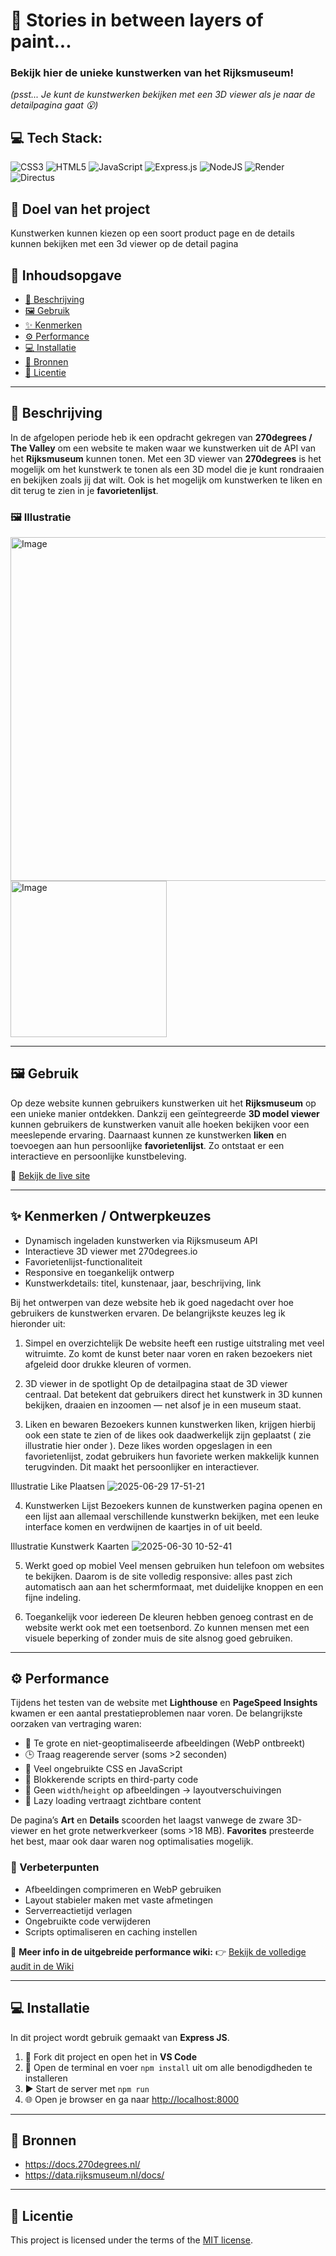 # 🎨 Stories in between layers of paint...

### Bekijk hier de unieke kunstwerken van het Rijksmuseum! <br>

*(psst... Je kunt de kunstwerken bekijken met een 3D viewer als je naar de detailpagina gaat 😮)*

## 💻 Tech Stack:

![CSS3](https://img.shields.io/badge/css3-%231572B6.svg?style=for-the-badge\&logo=css3\&logoColor=white)
![HTML5](https://img.shields.io/badge/html5-%23E34F26.svg?style=for-the-badge\&logo=html5\&logoColor=white)
![JavaScript](https://img.shields.io/badge/javascript-%23323330.svg?style=for-the-badge\&logo=javascript\&logoColor=%23F7DF1E)
![Express.js](https://img.shields.io/badge/express.js-%23404d59.svg?style=for-the-badge\&logo=express\&logoColor=%2361DAFB)
![NodeJS](https://img.shields.io/badge/node.js-6DA55F?style=for-the-badge\&logo=node.js\&logoColor=white)
![Render](https://img.shields.io/badge/Render-%46E3B7.svg?style=for-the-badge\&logo=render\&logoColor=white)
![Directus](https://img.shields.io/badge/directus-%2364f.svg?style=for-the-badge\&logo=directus\&logoColor=white)

## 🎯 Doel van het project

Kunstwerken kunnen kiezen op een soort product page en de details kunnen bekijken met een 3d viewer op de detail pagina

## 📑 Inhoudsopgave

* [📖 Beschrijving](#beschrijving)
* [🖼️ Gebruik](#gebruik)
* [✨ Kenmerken](#kenmerken)
* [⚙️ Performance](#performance)
* [💻 Installatie](#installatie)
* [🔗 Bronnen](#bronnen)
* [📄 Licentie](#licentie)

---

## 📖 Beschrijving

In de afgelopen periode heb ik een opdracht gekregen van **270degrees / The Valley** om een website te maken waar we kunstwerken uit de API van het **Rijksmuseum** kunnen tonen.
Met een 3D viewer van **270degrees** is het mogelijk om het kunstwerk te tonen als een 3D model die je kunt rondraaien en bekijken zoals jij dat wilt.
Ook is het mogelijk om kunstwerken te liken en dit terug te zien in je **favorietenlijst**.

### 🖼️ Illustratie

<img width="550" alt="Image" src="https://github.com/user-attachments/assets/62717bd7-2b07-443d-bafc-35f00f1c8711"/>

<img width="250" alt="Image" src="https://github.com/user-attachments/assets/26842453-ec4c-4fbe-ae85-94290a011ce5"/>

---

## 🖼️ Gebruik

Op deze website kunnen gebruikers kunstwerken uit het **Rijksmuseum** op een unieke manier ontdekken. Dankzij een geïntegreerde **3D model viewer** kunnen gebruikers de kunstwerken vanuit alle hoeken bekijken voor een meeslepende ervaring.
Daarnaast kunnen ze kunstwerken **liken** en toevoegen aan hun persoonlijke **favorietenlijst**. Zo ontstaat er een interactieve en persoonlijke kunstbeleving.

🔗 [Bekijk de live site](https://artwork-270projects.onrender.com)

---

## ✨ Kenmerken / Ontwerpkeuzes

* Dynamisch ingeladen kunstwerken via Rijksmuseum API
* Interactieve 3D viewer met 270degrees.io
* Favorietenlijst-functionaliteit
* Responsive en toegankelijk ontwerp
* Kunstwerkdetails: titel, kunstenaar, jaar, beschrijving, link

Bij het ontwerpen van deze website heb ik goed nagedacht over hoe gebruikers de kunstwerken ervaren. De belangrijkste keuzes leg ik hieronder uit:

1. Simpel en overzichtelijk
De website heeft een rustige uitstraling met veel witruimte. Zo komt de kunst beter naar voren en raken bezoekers niet afgeleid door drukke kleuren of vormen.

2. 3D viewer in de spotlight
Op de detailpagina staat de 3D viewer centraal. Dat betekent dat gebruikers direct het kunstwerk in 3D kunnen bekijken, draaien en inzoomen — net alsof je in een museum staat.

3. Liken en bewaren
Bezoekers kunnen kunstwerken liken, krijgen hierbij ook een state te zien of de likes ook daadwerkelijk zijn geplaatst ( zie illustratie hier onder ). Deze likes worden opgeslagen in een favorietenlijst, zodat gebruikers hun favoriete werken makkelijk kunnen terugvinden. Dit maakt het persoonlijker en interactiever.

Illustratie Like Plaatsen
![2025-06-29 17-51-21](https://github.com/user-attachments/assets/4e1eaae9-425c-4c38-b9f8-376aaf8ad109)

4. Kunstwerken Lijst
Bezoekers kunnen de kunstwerken pagina openen en een lijst aan allemaal verschillende kunstwerkn bekijken, met een leuke interface komen en verdwijnen de kaartjes in of uit beeld.

Illustratie Kunstwerk Kaarten
![2025-06-30 10-52-41](https://github.com/user-attachments/assets/500f778b-5e5d-474d-a361-ace2ec7f3900)

5. Werkt goed op mobiel
Veel mensen gebruiken hun telefoon om websites te bekijken. Daarom is de site volledig responsive: alles past zich automatisch aan aan het schermformaat, met duidelijke knoppen en een fijne indeling.

6. Toegankelijk voor iedereen
De kleuren hebben genoeg contrast en de website werkt ook met een toetsenbord. Zo kunnen mensen met een visuele beperking of zonder muis de site alsnog goed gebruiken.

---

## ⚙️ Performance

Tijdens het testen van de website met **Lighthouse** en **PageSpeed Insights** kwamen er een aantal prestatieproblemen naar voren. De belangrijkste oorzaken van vertraging waren:

* 📸 Te grote en niet-geoptimaliseerde afbeeldingen (WebP ontbreekt)
* 🕒 Traag reagerende server (soms >2 seconden)
* 🧹 Veel ongebruikte CSS en JavaScript
* 🧱 Blokkerende scripts en third-party code
* 📐 Geen `width`/`height` op afbeeldingen → layoutverschuivingen
* 🧠 Lazy loading vertraagt zichtbare content

De pagina’s **Art** en **Details** scoorden het laagst vanwege de zware 3D-viewer en het grote netwerkverkeer (soms >18 MB).
**Favorites** presteerde het best, maar ook daar waren nog optimalisaties mogelijk.

### 🔧 Verbeterpunten

* Afbeeldingen comprimeren en WebP gebruiken
* Layout stabieler maken met vaste afmetingen
* Serverreactietijd verlagen
* Ongebruikte code verwijderen
* Scripts optimaliseren en caching instellen

📄 **Meer info in de uitgebreide performance wiki:**
👉 [Bekijk de volledige audit in de Wiki](https://github.com/Recss68/proof-of-concept/wiki/Project-%E2%80%90-Artwork-%E2%80%90-270Degrees#performance-audit)

---

## 💻 Installatie

In dit project wordt gebruik gemaakt van **Express JS**.

1. 🔄 Fork dit project en open het in **VS Code**
2. 💽 Open de terminal en voer `npm install` uit om alle benodigdheden te installeren
3. ▶️ Start de server met `npm run`
4. 🌐 Open je browser en ga naar [http://localhost:8000](http://localhost:8000)

---

## 🔗 Bronnen

* https://docs.270degrees.nl/
* https://data.rijksmuseum.nl/docs/

---

## 📄 Licentie

This project is licensed under the terms of the [MIT license](./LICENSE).
